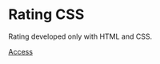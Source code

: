 # Rating CSS

Rating developed only with HTML and CSS.

[Access](http://deividmarques.github.io/rating-css/)






